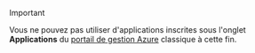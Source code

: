 > [!IMPORTANT]
> Vous ne pouvez pas utiliser d'applications inscrites sous l'onglet **Applications** du [portail de gestion Azure](https://manage.windowsazure.com/) classique à cette fin.
> 
> 



<!--HONumber=Dec16_HO4-->


